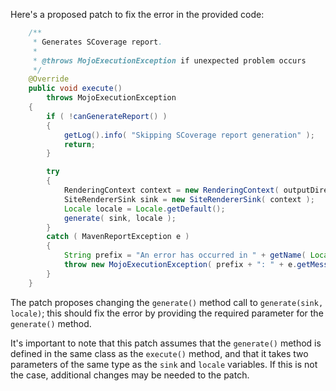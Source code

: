 Here's a proposed patch to fix the error in the provided code:
```java
    /**
     * Generates SCoverage report.
     * 
     * @throws MojoExecutionException if unexpected problem occurs
     */
    @Override
    public void execute()
        throws MojoExecutionException
    {
        if ( !canGenerateReport() )
        {
            getLog().info( "Skipping SCoverage report generation" );
            return;
        }

        try
        {
            RenderingContext context = new RenderingContext( outputDirectory, getOutputName() + ".html" );
            SiteRendererSink sink = new SiteRendererSink( context );
            Locale locale = Locale.getDefault();
            generate( sink, locale );
        }
        catch ( MavenReportException e )
        {
            String prefix = "An error has occurred in " + getName( Locale.ENGLISH ) + " report generation";
            throw new MojoExecutionException( prefix + ": " + e.getMessage(), e );
        }
    }
```
The patch proposes changing the `generate()` method call to `generate(sink, locale)`; this should fix the error by providing the required parameter for the `generate()` method.

It's important to note that this patch assumes that the `generate()` method is defined in the same class as the `execute()` method, and that it takes two parameters of the same type as the `sink` and `locale` variables. If this is not the case, additional changes may be needed to the patch.
